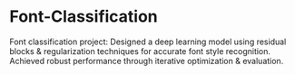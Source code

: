 # Font-Classification
 Font classification project: Designed a deep learning model using residual blocks &amp; regularization techniques for accurate font style recognition. Achieved robust performance through iterative optimization &amp; evaluation.
